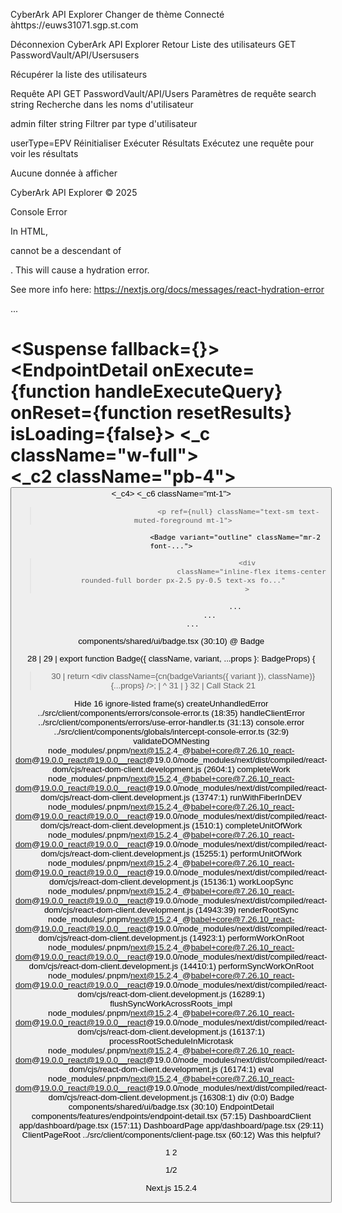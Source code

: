 CyberArk API Explorer
Changer de thème
Connecté àhttps://euws31071.sgp.st.com

Déconnexion
CyberArk API Explorer
Retour
Liste des utilisateurs
GET PasswordVault/API/Usersusers

Récupérer la liste des utilisateurs

Requête API
GET PasswordVault/API/Users
Paramètres de requête
search
string
Recherche dans les noms d'utilisateur

admin
filter
string
Filtrer par type d'utilisateur

userType=EPV
Réinitialiser
Exécuter
Résultats
Exécutez une requête pour voir les résultats

Aucune donnée à afficher

CyberArk API Explorer © 2025

Console Error


In HTML, <div> cannot be a descendant of <p>.
This will cause a hydration error.

See more info here: https://nextjs.org/docs/messages/react-hydration-error


...
    <main className="container ...">
      <div className="flex flex-...">
        <h1>
        <Suspense fallback={<DashboardSkeleton>}>
          <DashboardClient>
            <div className="grid grid-...">
              <div className="space-y-6">
                <EndpointDetail onExecute={function handleExecuteQuery} onReset={function resetResults} isLoading={false}>
                  <_c className="w-full">
                    <div ref={null} className="rounded-lg...">
                      <_c2 className="pb-4">
                        <div ref={null} className="flex flex-...">
                          <div className="flex items...">
                            <div>
                              <Button>
                              <_c4>
                              <_c6 className="mt-1">
>                               <p ref={null} className="text-sm text-muted-foreground mt-1">
                                  <Badge variant="outline" className="mr-2 font-...">
>                                   <div
>                                     className="inline-flex items-center rounded-full border px-2.5 py-0.5 text-xs fo..."
>                                   >
                                  ...
                      ...
              ...
components/shared/ui/badge.tsx (30:10) @ Badge


  28 |
  29 | export function Badge({ className, variant, ...props }: BadgeProps) {
> 30 |   return <div className={cn(badgeVariants({ variant }), className)} {...props} />;
     |          ^
  31 | }
  32 |
Call Stack
21

Hide 16 ignore-listed frame(s)
createUnhandledError
../src/client/components/errors/console-error.ts (18:35)
handleClientError
../src/client/components/errors/use-error-handler.ts (31:13)
console.error
../src/client/components/globals/intercept-console-error.ts (32:9)
validateDOMNesting
node_modules/.pnpm/next@15.2.4_@babel+core@7.26.10_react-dom@19.0.0_react@19.0.0__react@19.0.0/node_modules/next/dist/compiled/react-dom/cjs/react-dom-client.development.js (2604:1)
completeWork
node_modules/.pnpm/next@15.2.4_@babel+core@7.26.10_react-dom@19.0.0_react@19.0.0__react@19.0.0/node_modules/next/dist/compiled/react-dom/cjs/react-dom-client.development.js (13747:1)
runWithFiberInDEV
node_modules/.pnpm/next@15.2.4_@babel+core@7.26.10_react-dom@19.0.0_react@19.0.0__react@19.0.0/node_modules/next/dist/compiled/react-dom/cjs/react-dom-client.development.js (1510:1)
completeUnitOfWork
node_modules/.pnpm/next@15.2.4_@babel+core@7.26.10_react-dom@19.0.0_react@19.0.0__react@19.0.0/node_modules/next/dist/compiled/react-dom/cjs/react-dom-client.development.js (15255:1)
performUnitOfWork
node_modules/.pnpm/next@15.2.4_@babel+core@7.26.10_react-dom@19.0.0_react@19.0.0__react@19.0.0/node_modules/next/dist/compiled/react-dom/cjs/react-dom-client.development.js (15136:1)
workLoopSync
node_modules/.pnpm/next@15.2.4_@babel+core@7.26.10_react-dom@19.0.0_react@19.0.0__react@19.0.0/node_modules/next/dist/compiled/react-dom/cjs/react-dom-client.development.js (14943:39)
renderRootSync
node_modules/.pnpm/next@15.2.4_@babel+core@7.26.10_react-dom@19.0.0_react@19.0.0__react@19.0.0/node_modules/next/dist/compiled/react-dom/cjs/react-dom-client.development.js (14923:1)
performWorkOnRoot
node_modules/.pnpm/next@15.2.4_@babel+core@7.26.10_react-dom@19.0.0_react@19.0.0__react@19.0.0/node_modules/next/dist/compiled/react-dom/cjs/react-dom-client.development.js (14410:1)
performSyncWorkOnRoot
node_modules/.pnpm/next@15.2.4_@babel+core@7.26.10_react-dom@19.0.0_react@19.0.0__react@19.0.0/node_modules/next/dist/compiled/react-dom/cjs/react-dom-client.development.js (16289:1)
flushSyncWorkAcrossRoots_impl
node_modules/.pnpm/next@15.2.4_@babel+core@7.26.10_react-dom@19.0.0_react@19.0.0__react@19.0.0/node_modules/next/dist/compiled/react-dom/cjs/react-dom-client.development.js (16137:1)
processRootScheduleInMicrotask
node_modules/.pnpm/next@15.2.4_@babel+core@7.26.10_react-dom@19.0.0_react@19.0.0__react@19.0.0/node_modules/next/dist/compiled/react-dom/cjs/react-dom-client.development.js (16174:1)
eval
node_modules/.pnpm/next@15.2.4_@babel+core@7.26.10_react-dom@19.0.0_react@19.0.0__react@19.0.0/node_modules/next/dist/compiled/react-dom/cjs/react-dom-client.development.js (16308:1)
div
<anonymous> (0:0)
Badge
components/shared/ui/badge.tsx (30:10)
EndpointDetail
components/features/endpoints/endpoint-detail.tsx (57:15)
DashboardClient
app/dashboard/page.tsx (157:11)
DashboardPage
app/dashboard/page.tsx (29:11)
ClientPageRoot
../src/client/components/client-page.tsx (60:12)
Was this helpful?



1
2

1/2

Next.js 15.2.4
